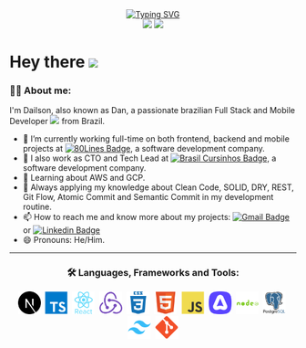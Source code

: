 <!-- <div id="header" align="center">
  <img src="https://media.giphy.com/media/CcwLAV11cALh3OuEJ5/giphy.gif" width="300"/>
</div> -->
<div align="center">
<div>
<a href="https://git.io/typing-svg"><img src="https://readme-typing-svg.herokuapp.com?font=Fira+Code&size=24&duration=2000&pause=500&color=F7CB00&width=120&lines=Dan%20Lima" alt="Typing SVG" /></a>
</div>
  
<div id="badges" align="center">
  <div>
<a href="https://www.linkedin.com/in/dan-vlima/"><img src="https://img.shields.io/badge/LinkedIn-0077B5?style=for-the-badge&logo=linkedin&logoColor=white" /></a>
<a href="mailto: danlima.tech@gmail.com"><img src="https://img.shields.io/badge/Gmail-D14836?style=for-the-badge&logo=gmail&logoColor=white"/></a>
</div>
</div>

<h1 align="left">
  Hey there
  <img src="https://media.giphy.com/media/hvRJCLFzcasrR4ia7z/giphy.gif" width="30"/>
</h1>
<div align="left">

### :man_technologist: About me:
  
I'm Dailson, also known as Dan, a passionate brazilian Full Stack and Mobile Developer <img src="https://media.giphy.com/media/WUlplcMpOCEmTGBtBW/giphy.gif" width="30"> from Brazil. 
 
  - 🔭 I’m currently working full-time on both frontend, backend and mobile projects at [![80Lines Badge](https://img.shields.io/badge/80Lines-purple)](https://www.80lines.com/), a software development company.
  - 🚀 I also work as CTO and Tech Lead at [![Brasil Cursinhos Badge](https://img.shields.io/badge/Brasil-Cursinhos-lightblue)]([https://www.80lines.com/](https://brasilcursinhos.org/)), a software development company.
  - 🌱 Learning about AWS and GCP.
  - 🤔 Always applying my knowledge about Clean Code, SOLID, DRY, REST, Git Flow, Atomic Commit and Semantic Commit in my development routine.
  - 📫 How to reach me and know more about my projects: [![Gmail Badge](https://img.shields.io/badge/-danlima.tech%40gmail.com-red)](danlima.tech@gmail.com) or [![Linkedin Badge](https://img.shields.io/badge/-LinkedIn-blue?style=flat&logo=Linkedin&logoColor=white)](https://www.linkedin.com/in/dan-vlima/)
  - 😄 Pronouns: He/Him.
</div>
  
 ---

### :hammer_and_wrench: Languages, Frameworks and Tools:
<div>
  <img src="https://github.com/devicons/devicon/blob/master/icons/nextjs/nextjs-original.svg" title="Next.js" alt="Next.js" width="40" height="40"/>&nbsp;
  <img src="https://github.com/devicons/devicon/blob/master/icons/typescript/typescript-original.svg" title="Typescript" alt="Typescript" width="40" height="40"/>&nbsp;
  <img src="https://github.com/devicons/devicon/blob/master/icons/react/react-original-wordmark.svg" title="React" alt="React" width="40" height="40"/>&nbsp;
  <img src="https://github.com/devicons/devicon/blob/master/icons/redux/redux-original.svg" title="Redux" alt="Redux " width="40" height="40"/>&nbsp;
  <img src="https://github.com/devicons/devicon/blob/master/icons/css3/css3-plain-wordmark.svg"  title="CSS3" alt="CSS" width="40" height="40"/>&nbsp;
  <img src="https://github.com/devicons/devicon/blob/master/icons/html5/html5-original.svg" title="HTML5" alt="HTML" width="40" height="40"/>&nbsp;
  <img src="https://github.com/devicons/devicon/blob/master/icons/javascript/javascript-original.svg" title="JavaScript" alt="JavaScript" width="40" height="40"/>&nbsp;
  <img src="https://github.com/devicons/devicon/blob/master/icons/adonisjs/adonisjs-original.svg" title="AdonisJS" alt="AdonisJS" width="40" height="40"/>&nbsp;
  <img src="https://github.com/devicons/devicon/blob/master/icons/nodejs/nodejs-plain-wordmark.svg" title="NodeJS" alt="NodeJS" width="40" height="40"/>&nbsp;
  <img src="https://github.com/devicons/devicon/blob/master/icons/postgresql/postgresql-original-wordmark.svg" title="PostgreSQL" alt="PostgreSQL" width="40" height="40"/>&nbsp;
  <img src="https://github.com/devicons/devicon/blob/master/icons/tailwindcss/tailwindcss-plain.svg" title="TailwindCSS" alt="TailwindCSS" width="40" height="40"/>&nbsp;
  <img src="https://github.com/devicons/devicon/blob/master/icons/git/git-plain.svg" title="Git" **alt="Git" width="40" height="40"/>
</div>

<!-- ### :fire: My Stats:
  [![GitHub Streak](http://github-readme-streak-stats.herokuapp.com?user=dan-vlima&theme=dark&date_format=j%20M%5B%20Y%5D)](https://git.io/streak-stats)
  <br>
  [![Top Langs](https://github-readme-stats.vercel.app/api/top-langs/?username=arvo-palma&layout=compact&theme=vision-friendly-dark)](https://github.com/anuraghazra/github-readme-stats) -->

